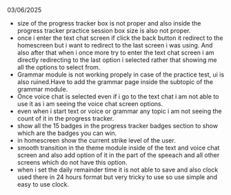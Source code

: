 <!-- 19-05-2025
- One more thing top bar padding move english companion text to the left. completed.
- Improve the ui for the voice to voice conversation According to how i planned.
- Make voice to voice conversation persistant.
- Make response more better compare to how i am getting the answers.
- Improve the icons for the theme module. and Ui transition from the dark to light and light to dark theme should be smooth.
- During the voice module i am not converting the voice to text so i have to do it also and also not showing.
- Side bar module is different than the current ui color theme so have to match the color theme of the app.

20-05-2025
- First have to add the home screen just to make it have the core functionality of chat module.
- After that Have to add the login and sign up module same as the jewelify and integrate it into the English companion.
- Have to add loading screen which shows that how to use the core modules of the app like noraml chat module, voice module etc. But this is going to be useful when i add the formal, informal caht and voice module also. I think this will might be needed or not also as this app is going to be neat and clean and also the user friendly also.


23-05-2025
First, I'll create a foundational Grammar page.
Next, I'll develop a Parts of Speech page detailing common nouns, verbs, adjectives, etc., with examples.
Then, I'll make a Sentence Structure page covering basic patterns and types used in conversation.
I'll create a Vocabulary page with commonly used words, their meanings, and example sentences for daily conversation.
After that, I'll make an Articles page featuring frequently used articles (a, an, the) with meanings and examples for everyday use.
Subsequently, I'll develop a WH Questions page covering common interrogatives with meanings and examples for daily conversations.
Then, I'll make a Prepositions page for commonly used prepositions, including their meanings and example sentences for daily use.
I'll create a Tenses page focusing on frequently used verb tenses with meanings and examples for everyday conversation.
Next, I'll develop a Modals page for common modal verbs (can, should, will, etc.) with examples of their use in conversation.
I'll also create a Conjunctions and Connectors page to show how to link ideas smoothly.
(Optional, but useful: I could add a Reported Speech page.)
Finally, I'll create a Quiz page covering all modules: grammar fundamentals, parts of speech, sentence structure, vocabulary, articles, WH questions, prepositions, tenses, modals, and connectors.
--------------------------------



- Make sure to show speak now or listening only when audio is being recorded otherwise when sytem is speaking write system is speaking or something like that. and when when it is processing i will show the message that processing the audio.
- if system is not able to record the audio then show the message that system is not able to record the audio and do not show the message that speak now listening ok.
- Make proper error handling for above cases and also handle how to tell the system that it is not able to record the audio and it is right now playing the response got from the server.


27-05-2025
- I added login and registration Screen and only frontend is completed but server is not generated yet.
- Image in the login and registration screen is not added to any of the pages and have remove the button showing in the registration page in the left top corner.
- Have to start using the poppins text into the whole application.

-------------------
- as you know every time i conncet my mobile to my laptop using the laptop hotspot and trying to conncet to the server of the application it is always showing the error that connection failed so i have to change the ip address in the .env file of the application every time but some time it works and some times not.
- # BACKEND_URL=http://172.28.240.1:8000
# BACKEND_URL=http://192.168.31.81:8000
# BACKEND_URL=http://172.28.128.1:8000
# BACKEND_URL=http://172.19.80.1:8000
BACKEND_URL=http://192.168.137.1:8000
# BACKEND_URL=http://172.30.176.1:8000
# BACKEND_URL=http://192.168.137.1:8000
see only one is not commented and for that uri i am getting the {"status":"ok","timestamp":"2025-05-27T09:17:26.664875","service":"English Companion API","version":"1.0.0"} this in the browser and postman but when i try to connect to the server of the application it is showing the error that connection failed. so make such solution which can help me to connect to the server of the application without changing the ip address in the .env file of the application every time and also make sure that it is working on all the devices.
  -->

03/06/2025
- size of the progress tracker box is not proper and also inside the progress tracker practice session box size is also not proper.
- once i enter the text chat screen if click the back button it redirect to the homescreen but i want to redirect to the last screen i was using. And also after that when i once more try to enter the text chat screen i am directly redirecting to the last option i selected rather that showing me all the options to select from.
- Grammar module is not working propely in case of the practice test, ui is also ruined.Have to add the grammar page inside the subtopic of the grammar module.
- Once voice chat is selected even if i go to the text chat i am not able to use it as i am seeing the voice chat screen options.
- even when i start text or voice or grammar any topic i am not seeing the count of it in the progress tracker.
- show all the 15 badges in the progress tracker badges section to show which are the badges you can win.
- in homescreen show the current strike level of the user.
- smooth transition in the theme module inside of the text and voice chat screen and also add option of it in the part of the speeach and all other screens which do not have this option.
- when i set the daily remainder time it is not able to save and also clock used there in 24 hours format but very tricky to use so use simple and easy to use clock.